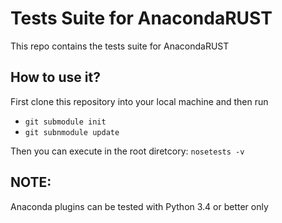 # Tests Suite for AnacondaRUST

This repo contains the tests suite for AnacondaRUST

## How to use it?

First clone this repository into your local machine and then run

* `git submodule init`
* `git subnmodule update`

Then you can execute in the root diretcory:
`nosetests -v`

## NOTE:

Anaconda plugins can be tested with Python 3.4 or better only
